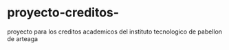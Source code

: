 # proyecto-creditos-
proyecto para los creditos academicos del instituto tecnologico de pabellon de arteaga 
